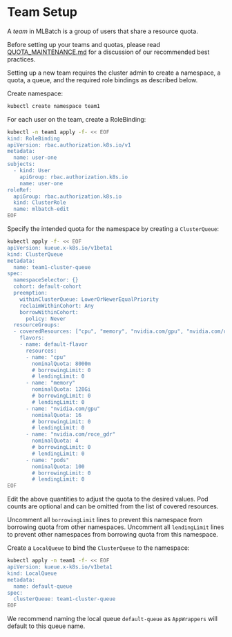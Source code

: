 # Team Setup

A *team* in MLBatch is a group of users that share a resource quota.

Before setting up your teams and quotas, please read [QUOTA_MAINTENANCE.md](../QUOTA_MAINTENANCE.md)
for a discussion of our recommended best practices.

Setting up a new team requires the cluster admin to create a namespace,
a quota, a queue, and the required role bindings as described below.

Create namespace:
```sh
kubectl create namespace team1
```

For each user on the team, create a RoleBinding:
```sh
kubectl -n team1 apply -f- << EOF
kind: RoleBinding
apiVersion: rbac.authorization.k8s.io/v1
metadata:
  name: user-one
subjects:
  - kind: User
    apiGroup: rbac.authorization.k8s.io
    name: user-one
roleRef:
  apiGroup: rbac.authorization.k8s.io
  kind: ClusterRole
  name: mlbatch-edit
EOF
```

Specify the intended quota for the namespace by creating a `ClusterQueue`:
```sh
kubectl apply -f- << EOF
apiVersion: kueue.x-k8s.io/v1beta1
kind: ClusterQueue
metadata:
  name: team1-cluster-queue
spec:
  namespaceSelector: {}
  cohort: default-cohort
  preemption:
    withinClusterQueue: LowerOrNewerEqualPriority
    reclaimWithinCohort: Any
    borrowWithinCohort:
      policy: Never
  resourceGroups:
  - coveredResources: ["cpu", "memory", "nvidia.com/gpu", "nvidia.com/roce_gdr", "pods"]
    flavors:
    - name: default-flavor
      resources:
      - name: "cpu"
        nominalQuota: 8000m
        # borrowingLimit: 0
        # lendingLimit: 0
      - name: "memory"
        nominalQuota: 128Gi
        # borrowingLimit: 0
        # lendingLimit: 0
      - name: "nvidia.com/gpu"
        nominalQuota: 16
        # borrowingLimit: 0
        # lendingLimit: 0
      - name: "nvidia.com/roce_gdr"
        nominalQuota: 4
        # borrowingLimit: 0
        # lendingLimit: 0
      - name: "pods"
        nominalQuota: 100
        # borrowingLimit: 0
        # lendingLimit: 0
EOF
```
Edit the above quantities to adjust the quota to the desired values. Pod counts
are optional and can be omitted from the list of covered resources.

Uncomment all `borrowingLimit` lines to prevent this namespace from borrowing
quota from other namespaces. Uncomment all `lendingLimit` lines to prevent other
namespaces from borrowing quota from this namespace.

Create a `LocalQueue` to bind the `ClusterQueue` to the namespace:
```sh
kubectl apply -n team1 -f- << EOF
apiVersion: kueue.x-k8s.io/v1beta1
kind: LocalQueue
metadata:
  name: default-queue
spec:
  clusterQueue: team1-cluster-queue
EOF
```
We recommend naming the local queue `default-queue` as `AppWrappers` will
default to this queue name.


